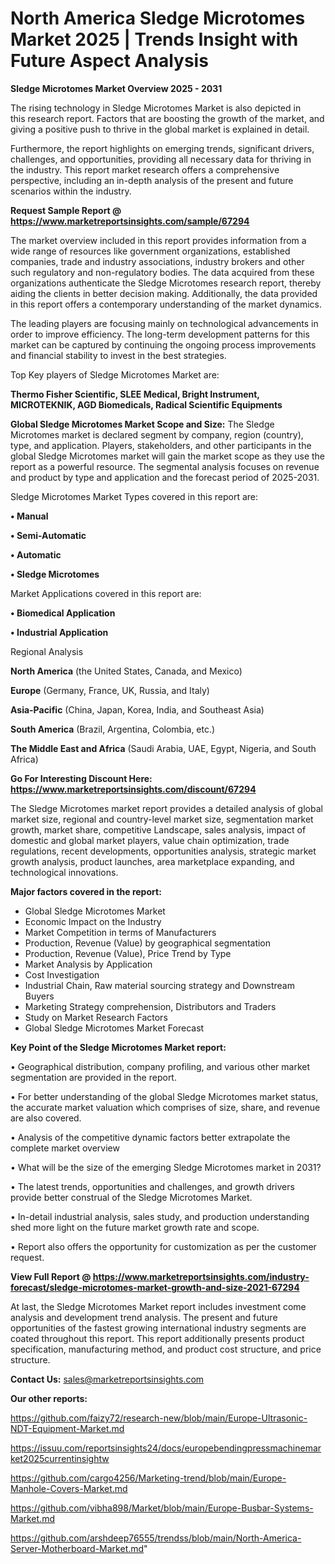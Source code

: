 # North America Sledge Microtomes Market 2025 | Trends Insight with Future Aspect Analysis

<Strong> Sledge Microtomes Market Overview 2025 - 2031</strong>

The rising technology in Sledge Microtomes Market is also depicted in this research report. Factors that are boosting the growth of the market, and giving a positive push to thrive in the global market is explained in detail.

Furthermore, the report highlights on emerging trends, significant drivers, challenges, and opportunities, providing all necessary data for thriving in the industry. This report market research offers a comprehensive perspective, including an in-depth analysis of the present and future scenarios within the industry.

<strong>Request Sample Report @ <a href=https://www.marketreportsinsights.com/sample/67294>https://www.marketreportsinsights.com/sample/67294</a></strong>

The market overview included in this report provides information from a wide range of resources like government organizations, established companies, trade and industry associations, industry brokers and other such regulatory and non-regulatory bodies. The data acquired from these organizations authenticate the Sledge Microtomes research report, thereby aiding the clients in better decision making. Additionally, the data provided in this report offers a contemporary understanding of the market dynamics.

The leading players are focusing mainly on technological advancements in order to improve efficiency. The long-term development patterns for this market can be captured by continuing the ongoing process improvements and financial stability to invest in the best strategies.

Top Key players of Sledge Microtomes Market are:

<strong>Thermo Fisher Scientific, SLEE Medical, Bright Instrument, MICROTEKNIK, AGD Biomedicals, Radical Scientific Equipments</strong>

<strong><b>Global Sledge Microtomes Market Scope and Size:</b></strong>
The Sledge Microtomes market is declared segment by company, region (country), type, and application. Players, stakeholders, and other participants in the global Sledge Microtomes market will gain the market scope as they use the report as a powerful resource. The segmental analysis focuses on revenue and product by type and application and the forecast period of 2025-2031.

Sledge Microtomes Market Types covered in this report are:

<strong>• Manual

• Semi-Automatic

• Automatic

• Sledge Microtomes</strong>

Market Applications covered in this report are:

<strong>• Biomedical Application

• Industrial Application</strong> 

Regional Analysis

<strong>North America</strong> (the United States, Canada, and Mexico)

<strong>Europe</strong> (Germany, France, UK, Russia, and Italy)

<strong>Asia-Pacific</strong> (China, Japan, Korea, India, and Southeast Asia)

<strong>South America</strong> (Brazil, Argentina, Colombia, etc.)

<strong>The Middle East and Africa</strong> (Saudi Arabia, UAE, Egypt, Nigeria, and South Africa)

<strong>Go For Interesting Discount Here: <a href=https://www.marketreportsinsights.com/discount/67294>https://www.marketreportsinsights.com/discount/67294</a></strong>

The Sledge Microtomes market report provides a detailed analysis of global market size, regional and country-level market size, segmentation market growth, market share, competitive Landscape, sales analysis, impact of domestic and global market players, value chain optimization, trade regulations, recent developments, opportunities analysis, strategic market growth analysis, product launches, area marketplace expanding, and technological innovations.

<strong><b>Major factors covered in the report:</b></strong>
<ul>
  <li>Global Sledge Microtomes Market </li>
  <li>Economic Impact on the Industry</li>
  <li>Market Competition in terms of Manufacturers</li>
  <li>Production, Revenue (Value) by geographical segmentation</li>
  <li>Production, Revenue (Value), Price Trend by Type</li>
  <li>Market Analysis by Application</li>
  <li>Cost Investigation</li>
  <li>Industrial Chain, Raw material sourcing strategy and Downstream Buyers</li>
  <li>Marketing Strategy comprehension, Distributors and Traders</li>
  <li>Study on Market Research Factors</li>
  <li>Global Sledge Microtomes Market Forecast</li>
</ul>

<strong><b>Key Point of the Sledge Microtomes Market report:</b></strong>

• Geographical distribution, company profiling, and various other market segmentation are provided in the report.

• For better understanding of the global Sledge Microtomes market status, the accurate market valuation which comprises of size, share, and revenue are also covered.

• Analysis of the competitive dynamic factors better extrapolate the complete market overview

• What will be the size of the emerging Sledge Microtomes market in 2031?

• The latest trends, opportunities and challenges, and growth drivers provide better construal of the Sledge Microtomes Market.

• In-detail industrial analysis, sales study, and production understanding shed more light on the future market growth rate and scope.

• Report also offers the opportunity for customization as per the customer request.

<strong><b>View Full Report @ <a href=https://www.marketreportsinsights.com/industry-forecast/sledge-microtomes-market-growth-and-size-2021-67294>https://www.marketreportsinsights.com/industry-forecast/sledge-microtomes-market-growth-and-size-2021-67294</a></b></strong>


At last, the Sledge Microtomes Market report includes investment come analysis and development trend analysis. The present and future opportunities of the fastest growing international industry segments are coated throughout this report. This report additionally presents product specification, manufacturing method, and product cost structure, and price structure.

<strong>Contact Us:</strong>
sales@marketreportsinsights.com

<strong>Our other reports:</strong>

<a href=https://github.com/faizy72/research-new/blob/main/Europe-Ultrasonic-NDT-Equipment-Market.md>https://github.com/faizy72/research-new/blob/main/Europe-Ultrasonic-NDT-Equipment-Market.md</a>

<a href=https://issuu.com/reportsinsights24/docs/europebendingpressmachinemarket2025currentinsightw>https://issuu.com/reportsinsights24/docs/europebendingpressmachinemarket2025currentinsightw</a>

<a href=https://github.com/cargo4256/Marketing-trend/blob/main/Europe-Manhole-Covers-Market.md>https://github.com/cargo4256/Marketing-trend/blob/main/Europe-Manhole-Covers-Market.md</a>

<a href=https://github.com/vibha898/Market/blob/main/Europe-Busbar-Systems-Market.md>https://github.com/vibha898/Market/blob/main/Europe-Busbar-Systems-Market.md</a>

<a href=https://github.com/arshdeep76555/trendss/blob/main/North-America-Server-Motherboard-Market.md>https://github.com/arshdeep76555/trendss/blob/main/North-America-Server-Motherboard-Market.md</a>"
